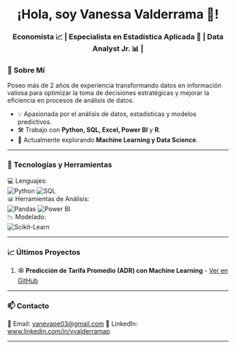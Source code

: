 <h1 align="center">¡Hola, soy Vanessa Valderrama 🌼!</h1>
<h3 align="center">Economista 📈 | Especialista en Estadística Aplicada 🔮 |  Data Analyst Jr. 📊 | </h3>

### 🌟 Sobre Mí
Poseo más de 2 años de experiencia transformando datos en información valiosa para optimizar la toma de decisiones estratégicas y mejorar la eficiencia en procesos de análisis de datos.
- 💡 Apasionada por el análisis de datos, estadísticas y modelos predictivos.
- 🛠️ Trabajo con **Python, SQL, Excel, Power BI** y **R**.
- 🚀 Actualmente explorando **Machine Learning y Data Science**.

  
---

### 📌 Tecnologías y Herramientas
💻 Lenguajes:  
![Python](https://img.shields.io/badge/-Python-3776AB?style=flat-square&logo=python&logoColor=white) 
![SQL](https://img.shields.io/badge/-SQL-4479A1?style=flat-square&logo=MySQL&logoColor=white)  
📊 Herramientas de Análisis:  
![Pandas](https://img.shields.io/badge/-Pandas-150458?style=flat-square&logo=pandas)
![Power BI](https://img.shields.io/badge/-PowerBI-F2C811?style=flat-square&logo=Power-BI&logoColor=black)  
📉 Modelado:  
![Scikit-Learn](https://img.shields.io/badge/-Scikit--Learn-F7931E?style=flat-square&logo=scikit-learn&logoColor=white)  

---

### 📈 Últimos Proyectos
1. 🕸 **Predicción de Tarifa Promedio (ADR) con Machine Learning** - [Ver en GitHub](https://github.com/Vvalderramap/Vvalderramap/tree/main/Revenue%20Analysis%20)

---

### 📫 Contacto
📧 Email: vanevape03@gmail.com
💼 LinkedIn: www.linkedin.com/in/vvalderramap

---


